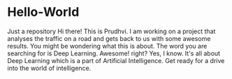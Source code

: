 # Hello-World
Just a repository
Hi there! This is Prudhvi. I am working on a project that analyses the traffic on a road and 
gets back to us with some awesome results.
You might be wondering what this is about. The word you are searching for is Deep Learning.
Awesome! right? 
Yes, I know. It's all about Deep Learning which is a part of Artificial Intelligence. 
Get ready for a drive into the world of intelligence. 
